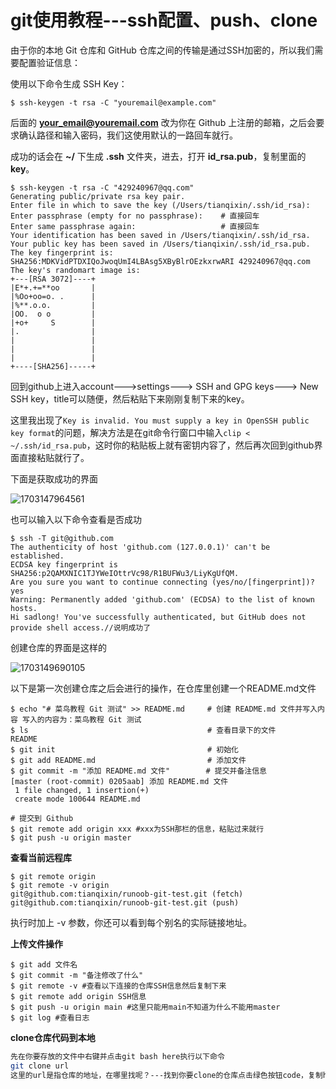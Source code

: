 #  git使用教程---ssh配置、push、clone

由于你的本地 Git 仓库和 GitHub 仓库之间的传输是通过SSH加密的，所以我们需要配置验证信息：

使用以下命令生成 SSH Key：

```
$ ssh-keygen -t rsa -C "youremail@example.com"
```

后面的 **your_email@youremail.com** 改为你在 Github 上注册的邮箱，之后会要求确认路径和输入密码，我们这使用默认的一路回车就行。

成功的话会在 **~/** 下生成 **.ssh** 文件夹，进去，打开 **id_rsa.pub**，复制里面的 **key**。

```
$ ssh-keygen -t rsa -C "429240967@qq.com"
Generating public/private rsa key pair.
Enter file in which to save the key (/Users/tianqixin/.ssh/id_rsa): 
Enter passphrase (empty for no passphrase):    # 直接回车
Enter same passphrase again:                   # 直接回车
Your identification has been saved in /Users/tianqixin/.ssh/id_rsa.
Your public key has been saved in /Users/tianqixin/.ssh/id_rsa.pub.
The key fingerprint is:
SHA256:MDKVidPTDXIQoJwoqUmI4LBAsg5XByBlrOEzkxrwARI 429240967@qq.com
The key's randomart image is:
+---[RSA 3072]----+
|E*+.+=**oo       |
|%Oo+oo=o. .      |
|%**.o.o.         |
|OO.  o o         |
|+o+     S        |
|.                |
|                 |
|                 |
|                 |
+----[SHA256]-----+
```

回到github上进入account--->settings---> SSH and GPG keys---> New SSH key，title可以随便，然后粘贴下来刚刚复制下来的key。

这里我出现了`Key is invalid. You must supply a key in OpenSSH public key format`的问题，解决方法是在git命令行窗口中输入` clip < ~/.ssh/id_rsa.pub `，这时你的粘贴板上就有密钥内容了，然后再次回到github界面直接粘贴就行了。

下面是获取成功的界面

![1703147964561](C:\Users\123\AppData\Roaming\Typora\typora-user-images\1703147964561.png)

也可以输入以下命令查看是否成功

```git
$ ssh -T git@github.com
The authenticity of host 'github.com (127.0.0.1)' can't be established.
ECDSA key fingerprint is SHA256:p2QAMXNIC1TJYWeIOttrVc98/R1BUFWu3/LiyKgUfQM.
Are you sure you want to continue connecting (yes/no/[fingerprint])? yes
Warning: Permanently added 'github.com' (ECDSA) to the list of known hosts.
Hi sadlong! You've successfully authenticated, but GitHub does not provide shell access.//说明成功了

```



创建仓库的界面是这样的

![1703149690105](C:\Users\123\AppData\Roaming\Typora\typora-user-images\1703149690105.png)



以下是第一次创建仓库之后会进行的操作，在仓库里创建一个README.md文件

```git
$ echo "# 菜鸟教程 Git 测试" >> README.md     # 创建 README.md 文件并写入内容 写入的内容为：菜鸟教程 Git 测试
$ ls                                        # 查看目录下的文件
README
$ git init                                  # 初始化
$ git add README.md                         # 添加文件
$ git commit -m "添加 README.md 文件"        # 提交并备注信息
[master (root-commit) 0205aab] 添加 README.md 文件
 1 file changed, 1 insertion(+)
 create mode 100644 README.md

# 提交到 Github
$ git remote add origin xxx #xxx为SSH那栏的信息，粘贴过来就行
$ git push -u origin master

```



**查看当前远程库**

```git
$ git remote origin
$ git remote -v origin    
git@github.com:tianqixin/runoob-git-test.git (fetch)
git@github.com:tianqixin/runoob-git-test.git (push)
```

 执行时加上 -v 参数，你还可以看到每个别名的实际链接地址。 



**上传文件操作**

```git
$ git add 文件名
$ git commit -m "备注修改了什么"
$ git remote -v #查看以下连接的仓库SSH信息然后复制下来
$ git remote add origin SSH信息
$ git push -u origin main #这里只能用main不知道为什么不能用master
$ git log #查看日志
```





**clone仓库代码到本地**

```bash
先在你要存放的文件中右键并点击git bash here执行以下命令
git clone url
这里的url是指仓库的地址，在哪里找呢？---找到你要clone的仓库点击绿色按钮code，复制https的一串就是url
```

